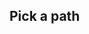 <html data-sly-use.clientLib="/libs/granite/sightly/templates/clientlib.html">
<head>
  <title>Pathfield Example</title>
  <sly data-sly-call="${clientLib.all @ categories='granite.ui.coral.foundation'}"/>
</head>
<body class="coral--light">
  <h2>Pick a path</h2>

  <coral-pathfield
      class="coral-Form-field"
      name="pagePath"
      placeholder="Select a page"
      rootpath="/content">
  </coral-pathfield>

  <script>
    Coral.commons.ready(function() {
      const pathField = document.querySelector('coral-pathfield');
      pathField.on('change', function() {
        console.log('Selected Path:', pathField.value);
      });
    });
  </script>
</body>
</html>
